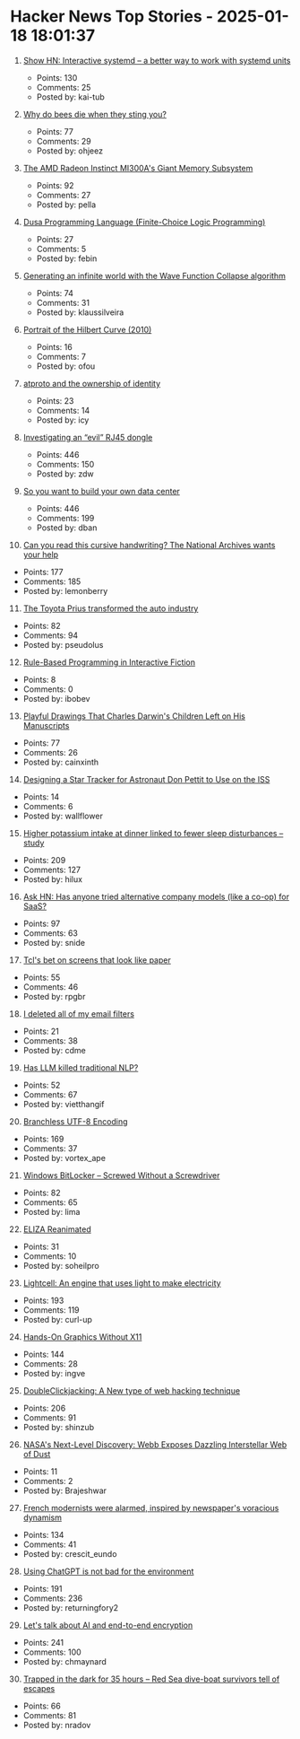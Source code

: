 # Hacker News Top Stories - 2025-01-18 18:01:37

1. [Show HN: Interactive systemd – a better way to work with systemd units](https://isd-project.github.io/isd/)
   - Points: 130
   - Comments: 25
   - Posted by: kai-tub

2. [Why do bees die when they sting you?](https://www.subanima.org/bees/)
   - Points: 77
   - Comments: 29
   - Posted by: ohjeez

3. [The AMD Radeon Instinct MI300A's Giant Memory Subsystem](https://chipsandcheese.com/p/inside-the-amd-radeon-instinct-mi300as)
   - Points: 92
   - Comments: 27
   - Posted by: pella

4. [Dusa Programming Language (Finite-Choice Logic Programming)](https://dusa.rocks/docs/)
   - Points: 27
   - Comments: 5
   - Posted by: febin

5. [Generating an infinite world with the Wave Function Collapse algorithm](https://marian42.de/article/infinite-wfc/)
   - Points: 74
   - Comments: 31
   - Posted by: klaussilveira

6. [Portrait of the Hilbert Curve (2010)](https://corte.si/posts/code/hilbert/portrait/)
   - Points: 16
   - Comments: 7
   - Posted by: ofou

7. [atproto and the ownership of identity](https://anirudh.fi/blog/identity/)
   - Points: 23
   - Comments: 14
   - Posted by: icy

8. [Investigating an “evil” RJ45 dongle](https://lcamtuf.substack.com/p/investigating-an-evil-rj45-dongle)
   - Points: 446
   - Comments: 150
   - Posted by: zdw

9. [So you want to build your own data center](https://blog.railway.com/p/data-center-build-part-one)
   - Points: 446
   - Comments: 199
   - Posted by: dban

10. [Can you read this cursive handwriting? The National Archives wants your help](https://www.smithsonianmag.com/smart-news/can-you-read-this-cursive-handwriting-the-national-archives-wants-your-help-180985833/)
   - Points: 177
   - Comments: 185
   - Posted by: lemonberry

11. [The Toyota Prius transformed the auto industry](https://spectrum.ieee.org/toyota-prius-transformed-auto-industry)
   - Points: 82
   - Comments: 94
   - Posted by: pseudolus

12. [Rule-Based Programming in Interactive Fiction](https://eblong.com/zarf/essays/rule-based-if/index.html)
   - Points: 8
   - Comments: 0
   - Posted by: ibobev

13. [Playful Drawings That Charles Darwin's Children Left on His Manuscripts](https://www.openculture.com/2025/01/discover-the-playful-drawings-that-charles-darwins-children-left-on-his-manuscripts.html)
   - Points: 77
   - Comments: 26
   - Posted by: cainxinth

14. [Designing a Star Tracker for Astronaut Don Pettit to Use on the ISS](https://petapixel.com/2025/01/14/designing-a-star-tracker-for-astronaut-don-pettit-to-use-on-the-iss/)
   - Points: 14
   - Comments: 6
   - Posted by: wallflower

15. [Higher potassium intake at dinner linked to fewer sleep disturbances – study](https://www.nutraingredients-asia.com/Article/2025/01/07/higher-potassium-intake-at-dinner-linked-to-fewer-sleep-disturbances/)
   - Points: 209
   - Comments: 127
   - Posted by: hilux

16. [Ask HN: Has anyone tried alternative company models (like a co-op) for SaaS?](undefined)
   - Points: 97
   - Comments: 63
   - Posted by: snide

17. [Tcl's bet on screens that look like paper](https://notes.ghed.in/posts/2025/tcl-nxtpaper-screen-tech/)
   - Points: 55
   - Comments: 46
   - Posted by: rpgbr

18. [I deleted all of my email filters](https://coryd.dev/posts/2025/i-deleted-all-of-my-email-filters)
   - Points: 21
   - Comments: 38
   - Posted by: cdme

19. [Has LLM killed traditional NLP?](https://medium.com/altitudehq/is-traditional-nlp-dead-05544ae7d756)
   - Points: 52
   - Comments: 67
   - Posted by: vietthangif

20. [Branchless UTF-8 Encoding](https://cceckman.com/writing/branchless-utf8-encoding/)
   - Points: 169
   - Comments: 37
   - Posted by: vortex_ape

21. [Windows BitLocker – Screwed Without a Screwdriver](https://neodyme.io/en/blog/bitlocker_screwed_without_a_screwdriver/)
   - Points: 82
   - Comments: 65
   - Posted by: lima

22. [ELIZA Reanimated](https://arxiv.org/abs/2501.06707)
   - Points: 31
   - Comments: 10
   - Posted by: soheilpro

23. [Lightcell: An engine that uses light to make electricity](https://www.lightcellenergy.com/)
   - Points: 193
   - Comments: 119
   - Posted by: curl-up

24. [Hands-On Graphics Without X11](https://blogsystem5.substack.com/p/netbsd-graphics-wo-x11)
   - Points: 144
   - Comments: 28
   - Posted by: ingve

25. [DoubleClickjacking: A New type of web hacking technique](https://www.paulosyibelo.com/2024/12/doubleclickjacking-what.html)
   - Points: 206
   - Comments: 91
   - Posted by: shinzub

26. [NASA's Next-Level Discovery: Webb Exposes Dazzling Interstellar Web of Dust](https://scitechdaily.com/nasas-next-level-discovery-webb-exposes-dazzling-interstellar-web-of-dust/)
   - Points: 11
   - Comments: 2
   - Posted by: Brajeshwar

27. [French modernists were alarmed, inspired by newspaper's voracious dynamism](https://aeon.co/essays/the-french-modernists-loathed-and-loved-the-mass-media-of-their-day)
   - Points: 134
   - Comments: 41
   - Posted by: crescit_eundo

28. [Using ChatGPT is not bad for the environment](https://andymasley.substack.com/p/individual-ai-use-is-not-bad-for)
   - Points: 191
   - Comments: 236
   - Posted by: returningfory2

29. [Let's talk about AI and end-to-end encryption](https://blog.cryptographyengineering.com/2025/01/17/lets-talk-about-ai-and-end-to-end-encryption/)
   - Points: 241
   - Comments: 100
   - Posted by: chmaynard

30. [Trapped in the dark for 35 hours – Red Sea dive-boat survivors tell of escapes](https://www.bbc.com/news/articles/cp3z0k72yw3o)
   - Points: 66
   - Comments: 81
   - Posted by: nradov

